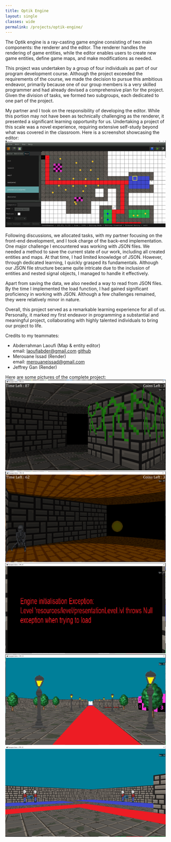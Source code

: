 ```yaml
---
title: Optik Engine
layout: single
classes: wide
permalink: /projects/optik-engine/
---
```


The Optik engine is a ray-casting game engine consisting of two main components: the renderer and the editor. The renderer handles the rendering of game entities, while the editor enables users to create new game entities, define game maps, and make modifications as needed.

This project was undertaken by a group of four individuals as part of our program development course. Although the project exceeded the requirements of the course, we made the decision to pursue this ambitious endeavor, primarily because one of our group members is a very skilled programmer and had already devised a comprehensive plan for the project. Given the division of tasks, we formed two subgroups, each dedicated to one part of the project.

My partner and I took on the responsibility of developing the editor. While this portion may not have been as technically challenging as the renderer, it presented a significant learning opportunity for us. Undertaking a project of this scale was a novel experience, requiring extensive self-study beyond what was covered in the classroom. Here is a screenshot showcasing the editor: ![editor](../assets/pic/optik/optik_editor.png)

Following discussions, we allocated tasks, with my partner focusing on the front-end development, and I took charge of the back-end implementation. One major challenge I encountered was working with JSON files. We needed a method to save the current state of our work, including all created entities and maps. At that time, I had limited knowledge of JSON. However, through dedicated learning, I quickly grasped its fundamentals. Although our JSON file structure became quite intricate due to the inclusion of entities and nested signal objects, I managed to handle it effectively.

Apart from saving the data, we also needed a way to read from JSON files. By the time I implemented the load function, I had gained significant proficiency in working with JSON. Although a few challenges remained, they were relatively minor in nature.

Overall, this project served as a remarkable learning experience for all of us. Personally, it marked my first endeavor in programming a substantial and meaningful project, collaborating with highly talented individuals to bring our project to life.

Credits to my teammates:
- Abderrahman Laoufi (Map & entity editor) <br>
  email: laoufiabder@gmail.com  <a href="https://github.com/Eerohne">github</a>
- Merouane Issad (Render) <br> email: merouaneissad@gmail.com
- Jeffrey Gan (Render)

Here are some pictures of the complete project:
![optik_game1](../assets/pic/optik/optik_game.PNG)
![optik_game2](../assets/pic/optik/optik_game2.PNG)
![optik_pres1](../assets/pic/optik/optik_presentation_1.PNG)
![optik_pres2](../assets/pic/optik/optik_presentation_2.PNG)
![optik_pres3](../assets/pic/optik/optik_presentation_3.PNG)
